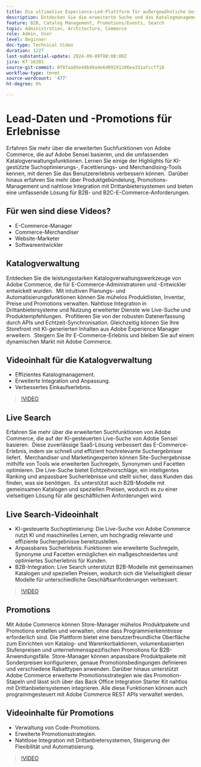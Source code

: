 ```yaml
---
title: Die ultimative Experience-Led-Plattform für außergewöhnliche Geschäftsergebnisse
description: Entdecken Sie die erweiterte Suche und das Katalogmanagement von Adobe Commerce auf Basis von KI, um E-Commerce-Erlebnisse für B2B- und B2C-Kunden zu optimieren.
feature: B2B, Catalog Management, Promotions/Events, Search
topic: Administration, Architecture, Commerce
role: Admin, User
level: Beginner
doc-type: Technical Video
duration: 1227
last-substantial-update: 2024-09-09T00:00:00Z
jira: KT-16201
source-git-commit: 0f8faa05e44b49ade6d09291106ea331afccff18
workflow-type: tm+mt
source-wordcount: '477'
ht-degree: 0%

---
```



# Lead-Daten und -Promotions für Erlebnisse  

Erfahren Sie mehr über die erweiterten Suchfunktionen von Adobe Commerce, die auf Adobe Sensei basieren, und die umfassenden Katalogverwaltungsfunktionen. Lernen Sie einige der Highlights für KI-gestützte Suchoptimierungs-, Facettierungs- und Merchandising-Tools kennen, mit denen Sie das Benutzererlebnis verbessern können. &#x200B; Darüber hinaus erfahren Sie mehr über Produktgebündelung, Promotions-Management und nahtlose Integration mit Drittanbietersystemen und bieten eine umfassende Lösung für B2B- und B2C-E-Commerce-Anforderungen.

## Für wen sind diese Videos?

- E-Commerce-Manager
- Commerce-Merchandiser
- Website-Marketer
- Softwareentwickler

## Katalogverwaltung

Entdecken Sie die leistungsstarken Katalogverwaltungswerkzeuge von Adobe Commerce, die für E-Commerce-Administratoren und -Entwickler entwickelt wurden. &#x200B; Mit intuitiven Planungs- und Automatisierungsfunktionen können Sie mühelos Produktlisten, Inventar, Preise und Promotions verwalten. Nahtlose Integration in Drittanbietersysteme und Nutzung erweiterter Dienste wie Live-Suche und Produktempfehlungen. &#x200B; Profitieren Sie von der robusten Datenerfassung durch APIs und Echtzeit-Synchronisation. Gleichzeitig können Sie Ihre Storefront mit KI-generierten Inhalten aus Adobe Experience Manager erweitern. &#x200B; Steigern Sie Ihr E-Commerce-Erlebnis und bleiben Sie auf einem dynamischen Markt mit Adobe Commerce.  

## Videoinhalt für die Katalogverwaltung

- Effizientes Katalogmanagement.
- Erweiterte Integration und Anpassung.
- Verbessertes Einkaufserlebnis.

>[!VIDEO](https://video.tv.adobe.com/v/3434039?learn=on)

## Live Search

Erfahren Sie mehr über die erweiterten Suchfunktionen von Adobe Commerce, die auf der KI-gesteuerten Live-Suche von Adobe Sensei basieren. &#x200B; Diese zuverlässige SaaS-Lösung verbessert das E-Commerce-Erlebnis, indem sie schnell und effizient hochrelevante Suchergebnisse liefert. &#x200B; Merchandiser und Marketingexperten können Site-Suchergebnisse mithilfe von Tools wie erweiterten Suchregeln, Synonymen und Facetten optimieren. Die Live-Suche bietet Echtzeitvorschläge, ein intelligentes Ranking und anpassbare Sucherlebnisse und stellt sicher, dass Kunden das finden, was sie benötigen. &#x200B; Es unterstützt auch B2B-Modelle mit gemeinsamen Katalogen und speziellen Preisen, wodurch es zu einer vielseitigen Lösung für alle geschäftlichen Anforderungen wird.

## Live Search-Videoinhalt

- KI-gesteuerte Suchoptimierung: Die Live-Suche von Adobe Commerce nutzt KI und maschinelles Lernen, um hochgradig relevante und effiziente Suchergebnisse bereitzustellen.
- Anpassbares Sucherlebnis: Funktionen wie erweiterte Suchregeln, Synonyme und Facetten ermöglichen ein maßgeschneidertes und optimiertes Sucherlebnis für Kunden.
- B2B-Integration: Live Search unterstützt B2B-Modelle mit gemeinsamen Katalogen und speziellen Preisen, wodurch sich die Vielseitigkeit dieser Modelle für unterschiedliche Geschäftsanforderungen verbessert.

>[!VIDEO](https://video.tv.adobe.com/v/3434040?learn=on)

## Promotions  

Mit Adobe Commerce können Store-Manager mühelos Produktpakete und Promotions erstellen und verwalten, ohne dass Programmierkenntnisse erforderlich sind. Die Plattform bietet eine benutzerfreundliche Oberfläche zum Einrichten von Katalog- und Warenkorbaktionen, volumenbasierten Stufenpreisen und unternehmensspezifischen Promotions für B2B-Anwendungsfälle. Store-Manager können anpassbare Produktpakete mit Sonderpreisen konfigurieren, genaue Promotionsbedingungen definieren und verschiedene Rabatttypen anwenden. Darüber hinaus unterstützt Adobe Commerce erweiterte Promotionsstrategien wie das Promotion-Stapeln und lässt sich über das Back Office Integration Starter Kit nahtlos mit Drittanbietersystemen integrieren. Alle diese Funktionen können auch programmgesteuert mit Adobe Commerce REST APIs verwaltet werden.

## Videoinhalte für Promotions

- Verwaltung von Code-Promotions.
- Erweiterte Promotionsstrategien.
- Nahtlose Integration mit Drittanbietersystemen, Steigerung der Flexibilität und Automatisierung.

>[!VIDEO](https://video.tv.adobe.com/v/3434041?learn=on)
>
